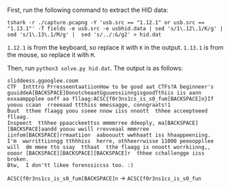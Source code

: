 First, run the following command to extract the HID data:

```
tshark -r ./capture.pcapng -Y 'usb.src == "1.12.1" or usb.src == "1.13.1"' -T fields -e usb.src -e usbhid.data | sed 's/1\.12\.1/K/g' | sed 's/1\.13\.1/M/g' |  sed 's/../:&/g2' > hid.dat
```

`1.12.1` is from the keyboard, so replace it with `K` in the output. `1.13.1` is from the mouse, so replace it with `M`.

Then, run `python3 solve.py hid.dat`. The output is as follows:

```
sliddeess.ggooglee.coom
CTF  Intttro PrresseentaatiionHow to be good aat CTFs?A beginneer's  guuiddeA[BACKSPACE]DonotcheaatGguuessiinngisgoodTthiis iis aann  exxaamppplee ooff aa fllaag:ACSC{f0r3ns1cs_is_s0_fum[BACKSPACE]n}If  yoouu ccaan  rreeeaad ttthiss mmessagge, conngraats!1
Buut  tthee flaagg yoou sseee nnow iiss nnoott  thhee acceepteeed fllaag.
Inspeect  tthhee ppaacckeettss mmmmrree ddeeply, ma[BACKSPACE][BACKSPACE]aandd yoouu wwill rrevveaal mmmrree iinfom[BACKSPACE]rrmaatiion  aaboouutt wwhhaatt iss hhaappeeniing.
I'm  wwrrittiinngg tthhhiss  herre, othheerrwisse 11000 peeooppllee  will  dm mmee tto ssay  tthaat  tthe flaagg is nnoott worrkiinng,, oooor [BACKSPACE][BACKSPACE][BACKSPACE]r  thhee cchallengge iiss broken.
Btw,  I don'tt likee forenssiccss too. :)
```

`ACSC{f0r3ns1cs_is_s0_fum[BACKSPACE]n` -> `ACSC{f0r3ns1cs_is_s0_fun`
